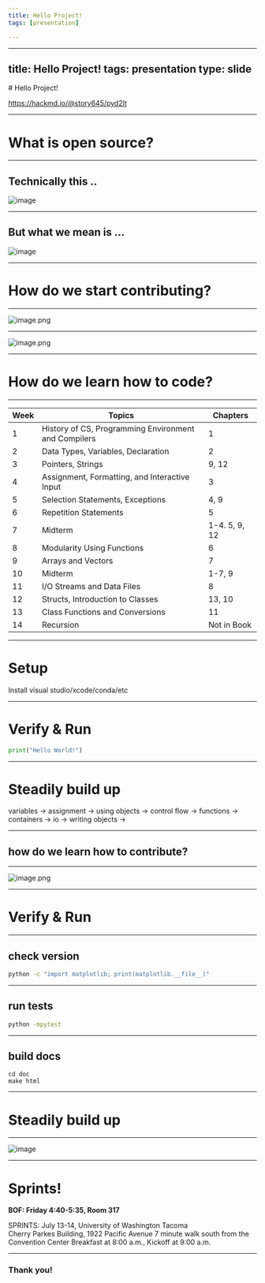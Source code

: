 ```yaml
---
title: Hello Project!
tags: [presentation]

---
```


---
title: Hello Project!
tags: presentation
type: slide
---
<!--rework this to be more expectation management oriented--!>

# Hello Project!

<!-- Put the link to this slide here so people can follow -->
https://hackmd.io/@story645/pyd2lt

---

# What is open source?

---

## Technically this ..

![image](https://hackmd.io/_uploads/SkI4CzX4a.png)

---

## But what we mean is ...

![image](https://hackmd.io/_uploads/H1eb-mQEp.png)


---

# How do we start contributing?

---

![image.png](https://hackmd.io/_uploads/HyvkG8bXa.png)

---

![image.png](https://hackmd.io/_uploads/SyJNLIbmp.png)

---

# How do we learn how to code?

---

| Week | Topics | Chapters 
|------|--------|----------|
| 1 | History of CS, Programming Environment and Compilers 			 | 1 |
| 2 | Data Types, Variables, Declaration | 2 |
| 3 | Pointers, Strings												 | 9, 12 |
| 4 | Assignment, Formatting, and Interactive Input					 | 3 |
| 5 | Selection Statements, Exceptions								 | 4, 9 |
| 6 | Repetition Statements											 | 5 |
| 7 | Midterm 														 | 1-4. 5, 9, 12 |
| 8 | Modularity Using Functions									 | 6 |
| 9 | Arrays and Vectors											 | 7 |
| 10 | Midterm										 | 1-7, 9 |
| 11 | I/O Streams and Data Files									 | 8 |
| 12 | Structs, Introduction to Classes							     | 13, 10 |
| 13 | Class Functions and Conversions                               | 11 |
| 14 | Recursion													 | Not in Book |

---

# Setup

Install visual studio/xcode/conda/etc

---

# Verify & Run

```python
print("Hello World!")
```

---

# Steadily build up

variables -> assignment -> using objects -> control flow -> functions -> containers -> io -> writing objects ->

---

## how do we learn how to contribute?

---

![image.png](https://hackmd.io/_uploads/SyY6SUZmT.png)

---

# Verify & Run

---

## check version 
```bash
python -c "import matplotlib; print(matplotlib.__file__)"
```

---

## run tests 
```bash
python -mpytest
```

---

## build docs
```bash=
cd doc
make html
```

---

# Steadily build up

---

![image](https://hackmd.io/_uploads/BymHUi2vA.png)

---

# Sprints!
**BOF: Friday 4:40-5:35, Room 317**

SPRINTS: July 13-14, 
University of Washington Tacoma  
Cherry Parkes Building, 1922 Pacific Avenue 
7 minute walk south from the Convention Center
Breakfast at 8:00 a.m., Kickoff at 9:00 a.m. 

---

### Thank you!
